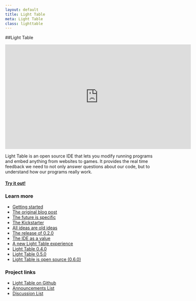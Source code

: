 ```yaml
---
layout: default
title: Light Table
meta: Light Table
class: lighttable
---
```


##Light Table

<div class="video"><iframe src="http://player.vimeo.com/video/40281991?title=0&amp;byline=0&amp;portrait=0" width="600" height="338" frameborder="0" webkitAllowFullScreen mozallowfullscreen allowFullScreen></iframe></div>

Light Table is an open source IDE that lets you modify running programs and embed anything from websites to games. It provides the real time feedback we need to not only answer questions about our code, but to understand how our programs really work.

#### [Try it out!][dl]

### Learn more

* [Getting started][docs]
* [The original blog post][lt]
* [The future is specific][fs]
* [The Kickstarter][ks]
* [All ideas are old ideas][ideas]
* [The release of 0.2.0][02]
* [The IDE as a value][value]
* [A new Light Table experience][03]
* [Light Table 0.4.0][04]
* [Light Table 0.5.0][05]
* [Light Table is open source (0.6.0)][06]

### Project links
* [Light Table on Github][gh]
* [Announcements List][ann]
* [Discussion List][disc]

[dl]: http://www.lighttable.com
[gh]: https://github.com/LightTable/LightTable
[ann]: https://groups.google.com/forum/?fromgroups#!forum/light-table
[disc]: https://groups.google.com/forum/?fromgroups#!forum/light-table-discussion
[lt]: /2012/04/12/light-table---a-new-ide-concept/
[fs]: /2012/05/21/the-future-is-specific/
[ideas]: /2012/10/05/all-ideas-are-old-ideas/
[02]: /2012/11/05/meet-the-new-light-table/
[value]: /2013/01/24/the-ide-as-data/
[ks]: http://www.kickstarter.com/projects/306316578/light-table
[docs]: http://docs.lighttable.com
[04]: /2013/04/28/light-table-040/
[03]: /2013/02/27/light-table-030-experience/
[05]: /2013/08/22/light-table-050/
[06]: /2014/01/07/light-table-is-open-source/
